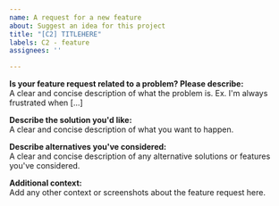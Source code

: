 ```yaml
---
name: A request for a new feature
about: Suggest an idea for this project
title: "[C2] TITLEHERE"
labels: C2 - feature
assignees: ''

---
```


**Is your feature request related to a problem? Please describe:**  
A clear and concise description of what the problem is. Ex. I'm always frustrated when [...]

**Describe the solution you'd like:**  
A clear and concise description of what you want to happen.

**Describe alternatives you've considered:**  
A clear and concise description of any alternative solutions or features you've considered.

**Additional context:**  
Add any other context or screenshots about the feature request here.
